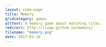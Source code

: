 ```yaml
---
layout: code-page
title: Memory
gridcategory: games
alttext: A memory game about matching tiles.
redirect: http://lizgw.github.io/memory/
filename: "memory.png"
date: 2017-03-10
---
```


